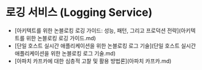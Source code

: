# 로깅 서비스 (Logging Service)

- [아키텍트를 위한 논블로킹 로깅 가이드: 성능, 패턴, 그리고 프로덕션 전략](아키텍트를 위한 논블로킹 로깅 가이드.md)
- [단일 호스트 실시간 애플리케이션을 위한 논블로킹 로그 기술](단일 호스트 실시간 애플리케이션을 위한 논블로킹 로그 기술.md)
- [아파치 카프카에 대한 심층적 고찰 및 활용 방법론](아파치 카프카.md)

